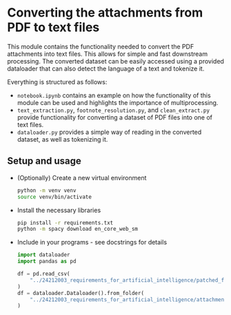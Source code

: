 # Converting the attachments from PDF to text files

This module contains the functionality needed to convert the PDF attachments into text files. This allows for simple and fast downstream processing. The converted dataset can be easily accessed using a provided dataloader that can also detect the language of a text and tokenize it.

Everything is structured as follows:
- `notebook.ipynb` contains an example on how the functionality of this module can be used and highlights the importance of multiprocessing.
- `text_extraction.py`, `footnote_resolution.py`, and `clean_extract.py` provide functionality for converting a dataset of PDF files into one of text files.
- `dataloader.py` provides a simple way of reading in the converted dataset, as well as tokenizing it.

## Setup and usage

- (Optionally) Create a new virtual environment
    ```bash
    python -m venv venv
    source venv/bin/activate
    ```
- Install the necessary libraries
    ```bash
    pip install -r requirements.txt
    python -m spacy download en_core_web_sm
    ```
- Include in your programs - see docstrings for details
    ```python
    import dataloader
    import pandas as pd

    df = pd.read_csv(
        "../24212003_requirements_for_artificial_intelligence/patched_feedbacks.csv"
    )
    df = dataloader.Dataloader().from_folder(
        "../24212003_requirements_for_artificial_intelligence/attachments/", df
    )
    ```